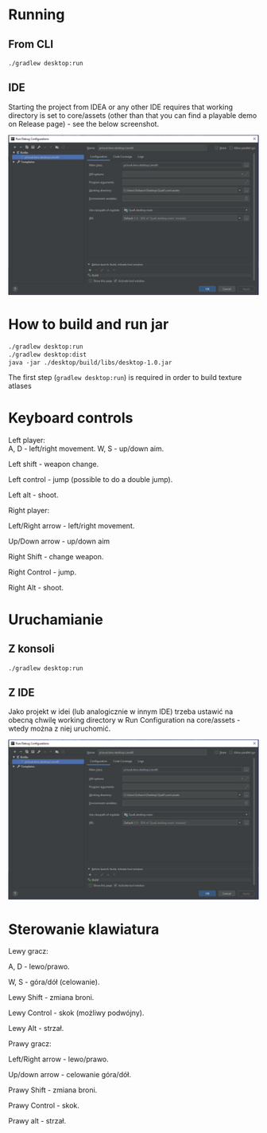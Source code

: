 
# Running
## From CLI
```
./gradlew desktop:run
```
## IDE
Starting the project from IDEA or any other IDE requires that working directory is set to core/assets (other than that you can find a playable demo on Release page) - see the below screenshot.

![Run Configuration for Idea](https://github.com/TouK/QuaK/blob/master/Screenshot/Configuration.png)

# How to build and run jar
```
./gradlew desktop:run
./gradlew desktop:dist
java -jar ./desktop/build/libs/desktop-1.0.jar
```
The first step (`gradlew desktop:run`) is required in order to build texture atlases 

# Keyboard controls 
Left player:  
A, D - left/right movement. 
W, S - up/down aim. 

Left shift - weapon change. 

Left control - jump (possible to do a double jump). 

Left alt - shoot. 


Right player:  

Left/Right arrow - left/right movement. 

Up/Down arrow - up/down aim 

Right Shift - change weapon. 

Right Control - jump. 

Right Alt - shoot. 



# Uruchamianie
## Z konsoli
```
./gradlew desktop:run
```
## Z IDE
Jako projekt w idei (lub analogicznie w innym IDE) trzeba ustawić na obecną chwilę working directory w Run Configuration na core/assets - wtedy można z niej uruchomić.

![Run Configuration for Idea](https://github.com/TouK/QuaK/blob/master/Screenshot/Configuration.png)
# Sterowanie klawiatura 
Lewy gracz:   

A, D - lewo/prawo. 

W, S - góra/dół (celowanie). 

Lewy Shift - zmiana broni. 

Lewy Control - skok (możliwy podwójny).

Lewy Alt - strzał. 

Prawy gracz:  

Left/Right arrow - lewo/prawo. 

Up/down arrow - celowanie góra/dół. 

Prawy Shift - zmiana broni. 

Prawy Control - skok. 

Prawy alt - strzał. 
